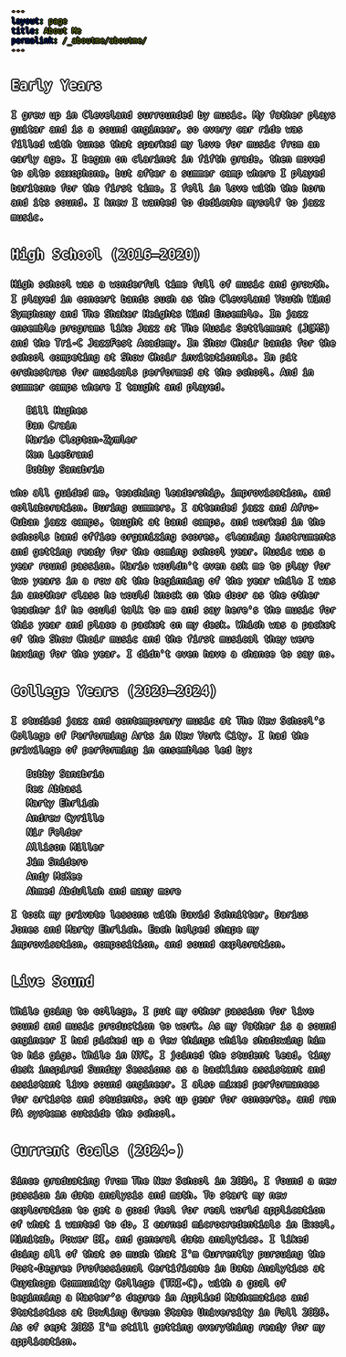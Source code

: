 ```yaml
---
layout: page
title: About Me
permalink: /_aboutme/aboutme/
---
```


<link rel="shortcut icon" href="/assets/favicon.ico" type="image/x-icon">
<link rel="icon" href="/assets/favicon.ico" type="image/x-icon">

## Early Years 
I grew up in Cleveland surrounded by music. My father plays guitar and is a sound engineer, so every car ride was filled with tunes that sparked my love for music from an early age. I began on clarinet in fifth grade, then moved to alto saxophone, but after a summer camp where I played baritone for the first time, I fell in love with the horn and its sound. I knew I wanted to dedicate myself to jazz music. 

## High School (2016–2020)  
High school was a wonderful time full of music and growth. I played in concert bands such as the Cleveland Youth Wind Symphony and The Shaker Heights Wind Ensemble. In jazz ensemble programs like Jazz at The Music Settlement (J@MS) and the Tri-C JazzFest Academy. In Show Choir bands for the school competing at Show Choir invitationals. In pit orchestras for musicals performed at the school. And in summer camps where I taught and played.  
- Bill Hughes 
- Dan Crain  
- Mario Clopton-Zymler  
- Ken LeeGrand 
- Bobby Sanabria 

who all guided me, teaching leadership, improvisation, and collaboration. During summers, I attended jazz and Afro-Cuban jazz camps, taught at band camps, and worked in the schools band office organizing scores, cleaning instruments and getting ready for the coming school year. Music was a year round passion. Mario wouldn't even ask me to play for two years in a row at the beginning of the year while I was in another class he would knock on the door as the other teacher if he could talk to me and say here's the music for this year and place a packet on my desk. Which was a packet of the Show Choir music and the first musical they were having for the year. I didn't even have a chance to say no. 

## College Years (2020–2024)  
I studied jazz and contemporary music at The New School’s College of Performing Arts in New York City. I had the privilege of performing in ensembles led by:  
- Bobby Sanabria    
- Rez Abbasi  
- Marty Ehrlich  
- Andrew Cyrille  
- Nir Felder  
- Allison Miller
- Jim Snidero 
- Andy McKee
- Ahmed Abdullah
and many more  

I took my private lessons with David Schnitter, Darius Jones and Marty Ehrlich. Each helped shape my improvisation, composition, and sound exploration.

## Live Sound
While going to college, I put my other passion for live sound and music production to work. As my father is a sound engineer I had picked up a few things while shadowing him to his gigs. While in NYC, I joined the student lead, tiny desk inspired Sunday Sessions as a backline assistant and assistant live sound engineer. I also mixed performances for artists and students, set up gear for concerts, and ran PA systems outside the school. 


## Current Goals (2024-) 
Since graduating from The New School in 2024, I found a new passion in data analysis and math. To start my new exploration to get a good feel for real world application of what i wanted to do, I earned microcredentials in Excel, Minitab, Power BI, and general data analytics. I liked doing all of that so much that I'm Currently pursuing the Post-Degree Professional Certificate in Data Analytics at Cuyahoga Community College (TRI-C), with a goal of beginning a Master’s degree in Applied Mathematics and Statistics at Bowling Green State University in Fall 2026. As of sept 2025 I'm still getting everything ready for my application.





<style>
body {
  color: white;
  font-family: monospace;
  font-size: 16px;
  line-height: 1.6;
  margin: 0;
  min-height: 100vh;
  background-image: url('/assets/kidme.webp');
  background-size: cover;
  background-position: center;
  background-attachment: fixed;
  position: relative;
  text-shadow: 
  0 0 0 black,
  1px 0 0 black,
  -1px 0 0 black,
  0 1px 0 black,
  0 -1px 0 black,
  1px 1px 0 black,
  -1px -1px 0 black,
  1px -1px 0 black,
  -1px 1px 0 black,
  2px 0 0 black,
  -2px 0 0 black,
  0 2px 0 black,
  0 -2px 0 black;
}


a {
  color: #5bff32;
  text-decoration: underline;
}

</style>


<div id="scrollTrack">
  <div id="verticalScrollProgress"></div>
</div>

<style>
#scrollTrack {
  position: fixed;
  top: 25%;
  left: 50%;
  transform: translateX(-700px);
  width: 5px;
  height: 50%;
  background-color: rgba(255, 255, 255, 0.1);
  z-index: 9998;
}

#verticalScrollProgress {
  position: absolute;
  top: 0;
  left: 0;
  width: 100%;
  height: 0%;
  background-color: #5bff32;
  z-index: 9999;
}

</style>

<script>
window.onscroll = function() {
  const track = document.getElementById("scrollTrack");
  const bar = document.getElementById("verticalScrollProgress");
  
  const scrollTop = document.documentElement.scrollTop || document.body.scrollTop;
  const scrollHeight = document.documentElement.scrollHeight - document.documentElement.clientHeight;
  const scrollPercent = (scrollTop / scrollHeight) * 100;
  
  // Keep the green bar inside the track
  bar.style.height = scrollPercent + "%";
};
</script>

